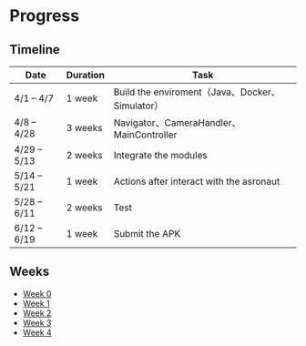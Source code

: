 # Progress

## Timeline

| Date | Duration | Task |
|-|-|-|
| 4/1 – 4/7   | 1 week | Build the enviroment（Java、Docker、Simulator）|
| 4/8 – 4/28  | 3 weeks | Navigator、CameraHandler、MainController |
| 4/29 – 5/13 | 2 weeks | Integrate the modules |
| 5/14 – 5/21 | 1 week | Actions after interact with the asronaut |
| 5/28 – 6/11 | 2 weeks | Test |
| 6/12 – 6/19 | 1 week | Submit the APK |

## Weeks

- [Week 0](./week0.md)
- [Week 1](./week1.md)
- [Week 2](./week2.md)
- [Week 3](./week3.md)
- [Week 4](./week4.md)
